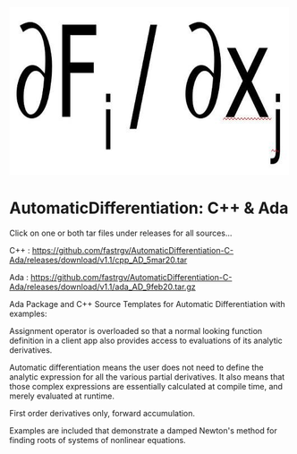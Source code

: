 ![jacobian](https://github.com/fastrgv/AutomaticDifferentiation-C-Ada/blob/master/jac.jpg)

# AutomaticDifferentiation: C++ & Ada

Click on one or both tar files under releases for all sources...

C++ :
https://github.com/fastrgv/AutomaticDifferentiation-C-Ada/releases/download/v1.1/cpp_AD_5mar20.tar

Ada :
https://github.com/fastrgv/AutomaticDifferentiation-C-Ada/releases/download/v1.1/ada_AD_9feb20.tar.gz


Ada Package and C++ Source Templates for Automatic Differentiation with examples: 

Assignment operator is overloaded so that a normal looking function definition in a client app also provides access to evaluations of its analytic derivatives. 

Automatic differentiation means the user does not need to define the analytic expression for all the various partial derivatives. It also means that those complex expressions are essentially calculated at compile time, and merely evaluated at runtime. 

First order derivatives only, forward accumulation. 

Examples are included that demonstrate a damped Newton's method for finding roots of systems of nonlinear equations.
